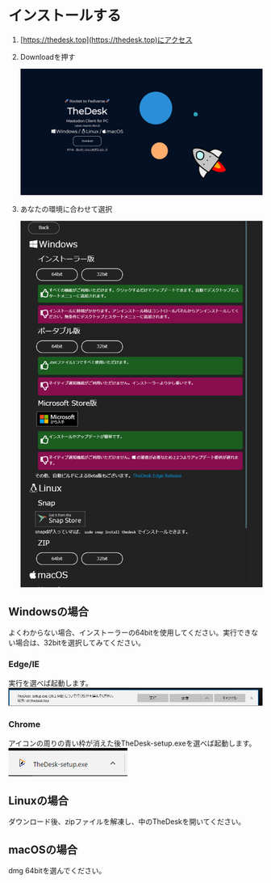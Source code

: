 # インストールする

1. [https://thedesk.top](https://thedesk.top)にアクセス
2. Downloadを押す

   ![install1](/media/install1.png)

3. あなたの環境に合わせて選択

   ![install2](/media/install2.png)

## Windowsの場合

よくわからない場合、インストーラーの64bitを使用してください。実行できない場合は、32bitを選択してみてください。

### Edge/IE

実行を選べば起動します。 ![install3](/media/install3.png)

### Chrome

アイコンの周りの青い枠が消えた後TheDesk-setup.exeを選べば起動します。 ![install4](/media/install4.png)

## Linuxの場合

ダウンロード後、zipファイルを解凍し、中のTheDeskを開いてください。

## macOSの場合

dmg 64bitを選んでください。

